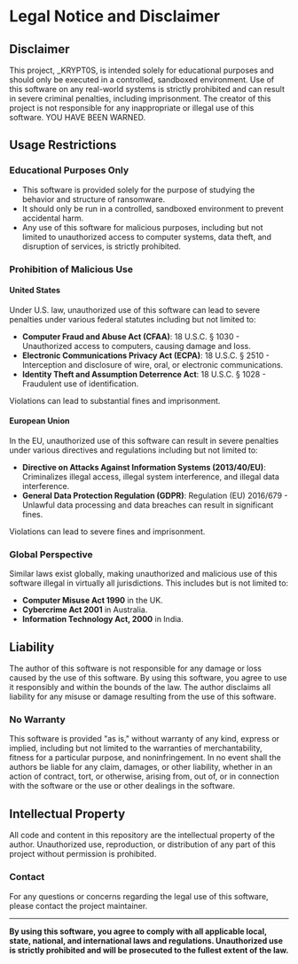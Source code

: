 # Legal Notice and Disclaimer

## Disclaimer

This project, _KRYPT0S, is intended solely for educational purposes and should only be executed in a controlled, sandboxed environment. Use of this software on any real-world systems is strictly prohibited and can result in severe criminal penalties, including imprisonment. The creator of this project is not responsible for any inappropriate or illegal use of this software. YOU HAVE BEEN WARNED.

## Usage Restrictions

### Educational Purposes Only

- This software is provided solely for the purpose of studying the behavior and structure of ransomware.
- It should only be run in a controlled, sandboxed environment to prevent accidental harm.
- Any use of this software for malicious purposes, including but not limited to unauthorized access to computer systems, data theft, and disruption of services, is strictly prohibited.

### Prohibition of Malicious Use

#### United States

Under U.S. law, unauthorized use of this software can lead to severe penalties under various federal statutes including but not limited to:

- **Computer Fraud and Abuse Act (CFAA)**: 18 U.S.C. § 1030 - Unauthorized access to computers, causing damage and loss.
- **Electronic Communications Privacy Act (ECPA)**: 18 U.S.C. § 2510 - Interception and disclosure of wire, oral, or electronic communications.
- **Identity Theft and Assumption Deterrence Act**: 18 U.S.C. § 1028 - Fraudulent use of identification.

Violations can lead to substantial fines and imprisonment.

#### European Union

In the EU, unauthorized use of this software can result in severe penalties under various directives and regulations including but not limited to:

- **Directive on Attacks Against Information Systems (2013/40/EU)**: Criminalizes illegal access, illegal system interference, and illegal data interference.
- **General Data Protection Regulation (GDPR)**: Regulation (EU) 2016/679 - Unlawful data processing and data breaches can result in significant fines.

Violations can lead to severe fines and imprisonment.

### Global Perspective

Similar laws exist globally, making unauthorized and malicious use of this software illegal in virtually all jurisdictions. This includes but is not limited to:

- **Computer Misuse Act 1990** in the UK.
- **Cybercrime Act 2001** in Australia.
- **Information Technology Act, 2000** in India.

## Liability

The author of this software is not responsible for any damage or loss caused by the use of this software. By using this software, you agree to use it responsibly and within the bounds of the law. The author disclaims all liability for any misuse or damage resulting from the use of this software.

### No Warranty

This software is provided "as is," without warranty of any kind, express or implied, including but not limited to the warranties of merchantability, fitness for a particular purpose, and noninfringement. In no event shall the authors be liable for any claim, damages, or other liability, whether in an action of contract, tort, or otherwise, arising from, out of, or in connection with the software or the use or other dealings in the software.

## Intellectual Property

All code and content in this repository are the intellectual property of the author. Unauthorized use, reproduction, or distribution of any part of this project without permission is prohibited.

### Contact

For any questions or concerns regarding the legal use of this software, please contact the project maintainer.

---

**By using this software, you agree to comply with all applicable local, state, national, and international laws and regulations. Unauthorized use is strictly prohibited and will be prosecuted to the fullest extent of the law.**
